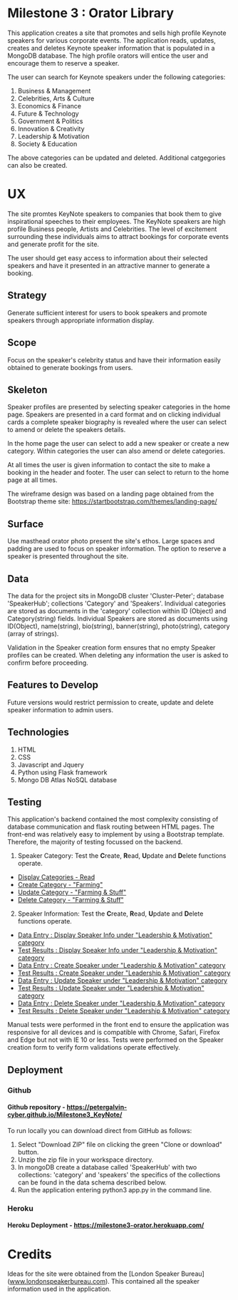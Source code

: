 
# Milestone 3 : Orator Library 
This application creates a site that promotes and sells high profile Keynote speakers for various corporate events. The application reads, updates, creates and deletes Keynote speaker information that is populated in a MongoDB database. The high profile orators will entice the user and encourage them to reserve a speaker. 

The user can search for Keynote speakers under the following categories:
1. Business & Management
2. Celebrities, Arts & Culture
3. Economics & Finance
4. Future & Technology
5. Government & Politics
6. Innovation & Creativity
7. Leadership & Motivation
8. Society & Education

The above categories can be updated and deleted. Additional catgegories can also be created. 


# UX
The site promtes KeyNote speakers to companies that book them to give inspirational speeches to their employees. The KeyNote speakers are high profile Business people, Artists and Celebrities. The level of excitement surrounding these individuals aims to attract bookings for corporate events and generate profit for the site.

The user should get easy access to information about their selected speakers and have it presented in an attractive manner to generate a booking.


## Strategy
Generate sufficient interest for users to book speakers and promote speakers through appropriate information display.


## Scope
Focus on the speaker's celebrity status and have their information easily obtained to generate bookings from users.


## Skeleton
Speaker profiles are presented by selecting speaker categories in the home page. Speakers are presented in a card format and on clicking individual cards a complete speaker biography is revealed where the user can select to amend or delete the speakers details.

In the home page the user can select to add a new speaker or create a new category. Within categories the user can also amend or delete categories. 

At all times the user is given information to contact the site to make a booking in the header and footer. The user can select to return to the home page at all times. 

The wireframe design was based on a landing page obtained from the Bootstrap theme site: https://startbootstrap.com/themes/landing-page/


## Surface
Use masthead orator photo present the site's ethos. Large spaces and padding are used to focus on speaker information. The option to reserve a speaker is presented throughout the site.

## Data
The data for the project sits in MongoDB cluster 'Cluster-Peter'; database 'SpeakerHub'; collections 'Category' and 'Speakers'. Individual categories are stored as documents in the 'category' collection within ID (Object) and Category(string) fields. Individual Speakers are stored as documents using ID(Object), name(string), bio(string), banner(string), photo(string), category (array of strings).  

Validation in the Speaker creation form ensures that no empty Speaker profiles can be created. When deleting any information the user is asked to confirm before proceeding.

## Features to Develop
Future versions would restrict permission to create, update and delete speaker information to admin users. 

## Technologies
1. HTML
2. CSS
3. Javascript and Jquery
4. Python using Flask framework
5. Mongo DB Atlas NoSQL database


## Testing
This application's backend contained the most complexity consisting of database communication and flask routing between HTML pages. The front-end was relatively easy to implement by using a Bootstrap template. Therefore, the majority of testing focussed on the backend.

1. Speaker Category: Test the **C**reate, **R**ead, **U**pdate and **D**elete functions operate.

  * [Display Categories - Read](testing/A_Test1_Read_Category.png)
  * [Create Category - "Farming"](testing/A_Test2_Create_Category.png)
  * [Update Category - "Farming & Stuff"](testing/A_Test3_Amend_Category.png)
  * [Delete Category - "Farming & Stuff"](testing/A_Test4_Delete_Category.png)


2. Speaker Information: Test the **C**reate, **R**ead, **U**pdate and **D**elete functions operate.

  * [Data Entry : Display Speaker Info under "Leadership & Motivation" category](testing/B_Test1_Read_Speaker.png)
  * [Test Results : Display Speaker Info under "Leadership & Motivation" category](testing/B_Test1_Read_Speaker_Result.png)
  * [Data Entry : Create Speaker under "Leadership & Motivation" category](testing/B_Test2_Create_Speaker.png)
  * [Test Results : Create Speaker under "Leadership & Motivation" category](testing/B_Test2_Create_Speaker_Result.png)
  * [Data Entry : Update Speaker under "Leadership & Motivation" category](testing/B_Test3_Update_Speaker.png)
  * [Test Results : Update Speaker under "Leadership & Motivation" category](testing/B_Test3_Update_Speaker_Result.png)
  * [Data Entry : Delete Speaker under "Leadership & Motivation" category](testing/B_Test4_Delete_Speaker.png)
  * [Test Results : Delete Speaker under "Leadership & Motivation" category](testing/B_Test4_Delete_Speaker_Result.png)

Manual tests were performed in the front end to ensure the application was responsive for all devices and is compatible with Chrome, Safari, Firefox and Edge but not with IE 10 or less. Tests were performed on the Speaker creation form to verify form validations operate effectively.


## Deployment
### Github
#### Github repository -  https://petergalvin-cyber.github.io/Milestone3_KeyNote/

To run locally you can download direct from GitHub as follows:
1. Select "Download ZIP" file on clicking the green "Clone or download" button.  
2. Unzip the zip file in your workspace directory.
3. In mongoDB create a database called 'SpeakerHub' with two collections: 'category' and 'speakers' the specifics of the collections can be found in the data schema described below. 
5. Run the application entering python3 app.py in the command line.

### Heroku

#### Heroku Deployment - https://milestone3-orator.herokuapp.com/


# Credits
Ideas for the site were obtained from the [London Speaker Bureau] (www.londonspeakerbureau.com). This contained all the speaker information used in the application.




















